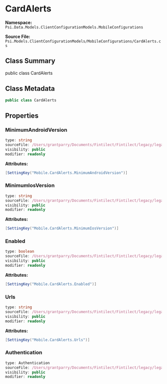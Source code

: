 # CardAlerts

**Namespace:** `Psi.Data.Models.ClientConfigurationModels.MobileConfigurations`

**Source File:** `Psi.Models.ClientConfigurationModels/MobileConfigurations/CardAlerts.cs`

## Class Summary

public class CardAlerts

## Class Metadata

```typescript
public class CardAlerts
```

## Properties

### MinimumAndroidVersion

```typescript
type: string
sourceFile: /Users/grantparry/Documents/Fintilect/Fintilect/legacy/legacy-apis/Psi.Models.ClientConfigurationModels/MobileConfigurations/CardAlerts.cs
visibility: public
modifier: readonly
```

**Attributes:**
```csharp
[SettingKey("Mobile.CardAlerts.MinimumAndroidVersion")]
```

### MinimumIosVersion

```typescript
type: string
sourceFile: /Users/grantparry/Documents/Fintilect/Fintilect/legacy/legacy-apis/Psi.Models.ClientConfigurationModels/MobileConfigurations/CardAlerts.cs
visibility: public
modifier: readonly
```

**Attributes:**
```csharp
[SettingKey("Mobile.CardAlerts.MinimumIosVersion")]
```

### Enabled

```typescript
type: boolean
sourceFile: /Users/grantparry/Documents/Fintilect/Fintilect/legacy/legacy-apis/Psi.Models.ClientConfigurationModels/MobileConfigurations/CardAlerts.cs
visibility: public
modifier: readonly
```

**Attributes:**
```csharp
[SettingKey("Mobile.CardAlerts.Enabled")]
```

### Urls

```typescript
type: string
sourceFile: /Users/grantparry/Documents/Fintilect/Fintilect/legacy/legacy-apis/Psi.Models.ClientConfigurationModels/MobileConfigurations/CardAlerts.cs
visibility: public
modifier: readonly
```

**Attributes:**
```csharp
[SettingKey("Mobile.CardAlerts.Urls")]
```

### Authentication

```typescript
type: Authentication
sourceFile: /Users/grantparry/Documents/Fintilect/Fintilect/legacy/legacy-apis/Psi.Models.ClientConfigurationModels/MobileConfigurations/CardAlerts.cs
visibility: public
modifier: readonly
```
